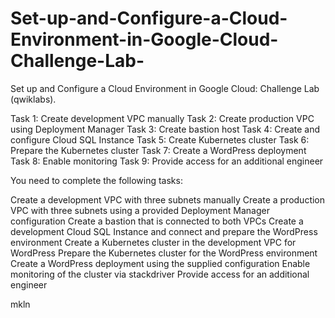 # Set-up-and-Configure-a-Cloud-Environment-in-Google-Cloud-Challenge-Lab-

Set up and Configure a Cloud Environment in Google Cloud: Challenge Lab (qwiklabs).

Task 1: Create development VPC manually
Task 2: Create production VPC using Deployment Manager
Task 3: Create bastion host
Task 4: Create and configure Cloud SQL Instance
Task 5: Create Kubernetes cluster
Task 6: Prepare the Kubernetes cluster
Task 7: Create a WordPress deployment
Task 8: Enable monitoring
Task 9: Provide access for an additional engineer

You need to complete the following tasks:

Create a development VPC with three subnets manually
Create a production VPC with three subnets using a provided Deployment Manager configuration
Create a bastion that is connected to both VPCs
Create a development Cloud SQL Instance and connect and prepare the WordPress environment
Create a Kubernetes cluster in the development VPC for WordPress
Prepare the Kubernetes cluster for the WordPress environment
Create a WordPress deployment using the supplied configuration
Enable monitoring of the cluster via stackdriver
Provide access for an additional engineer



mkln
